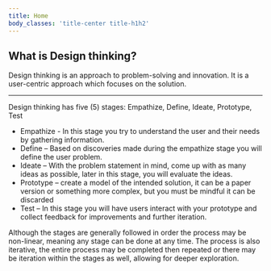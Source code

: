 ```yaml
---
title: Home
body_classes: 'title-center title-h1h2'
---
```


## What is Design thinking?

Design thinking is an approach to problem-solving and innovation. It is a user-centric approach which focuses on the solution. 

<hr>

Design thinking has five (5) stages: Empathize, Define, Ideate, Prototype, Test

* Empathize - In this stage you try to understand the user and their needs by gathering information.
* Define – Based on discoveries made during the empathize stage you will define the user problem.
* Ideate – With the problem statement in mind, come up with as many ideas as possible, later in this stage, you will evaluate the ideas.
* Prototype – create a model of the intended solution, it can be a paper version or something more complex, but you must be mindful it can be discarded
* Test – In this stage you will have users interact with your prototype and collect feedback for improvements and further iteration.

Although the stages are generally followed in order the process may be non-linear, meaning any stage can be done at any time. The process is also iterative, the entire process may be completed then repeated or there may be iteration within the stages as well, allowing for deeper exploration.

